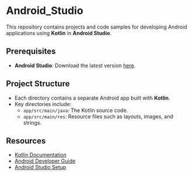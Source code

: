 # Android_Studio

This repository contains projects and code samples for developing Android applications using **Kotlin** in **Android Studio**.

## Prerequisites
- **Android Studio**: Download the latest version [here](https://developer.android.com/studio).

## Project Structure
- Each directory contains a separate Android app built with **Kotlin**.
- Key directories include:
  - `app/src/main/java`: The Kotlin source code.
  - `app/src/main/res`: Resource files such as layouts, images, and strings.

## Resources
- [Kotlin Documentation](https://kotlinlang.org/docs/home.html)
- [Android Developer Guide](https://developer.android.com/guide)
- [Android Studio Setup](https://developer.android.com/studio/install)


